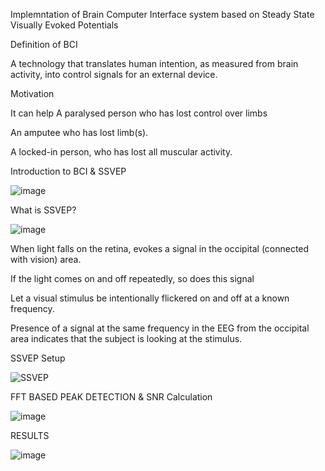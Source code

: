 Implemntation of Brain Computer Interface system based on Steady State Visually Evoked Potentials

Definition of BCI

A technology that translates human intention, as measured from brain activity, into control signals for an external device.

Motivation

It can help
  A paralysed person who has lost control over limbs
  
  An amputee who has lost limb(s).
  
  A locked-in person, who has lost all muscular activity.

Introduction to BCI & SSVEP

![image](https://user-images.githubusercontent.com/117635899/213844843-8915d423-9dec-423a-9f1c-eeeb46d92a63.png)

What is SSVEP?

![image](https://user-images.githubusercontent.com/117635899/213844876-b93732e0-4b91-4497-a9d9-d99bd7e134cf.png)

  When light falls on the retina, evokes a signal in the occipital (connected with vision) area.

  If the light comes on and off repeatedly, so does this signal

  Let a visual stimulus be intentionally flickered on and off at a  known frequency. 

  Presence of a signal at the same frequency in the EEG from the occipital area indicates that the subject is looking at the stimulus.
  
SSVEP Setup

![SSVEP](https://user-images.githubusercontent.com/117635899/213845063-592321cd-61be-43d0-8a0a-09abc6276cad.jpg)

FFT BASED PEAK DETECTION & SNR Calculation

![image](https://user-images.githubusercontent.com/117635899/213845486-e01f5478-52ca-4b9c-9e93-639fb437e949.png)


RESULTS

![image](https://user-images.githubusercontent.com/117635899/213845200-d82c5cdc-389a-4e4d-a75f-741441302999.png)





